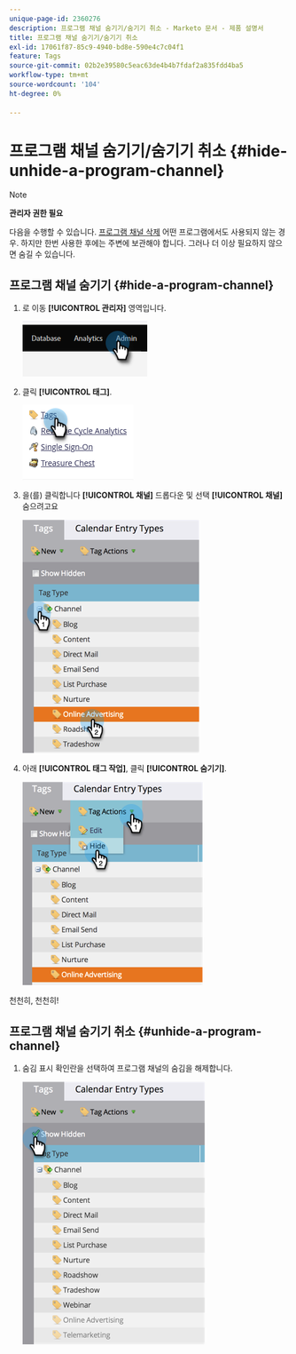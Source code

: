 ```yaml
---
unique-page-id: 2360276
description: 프로그램 채널 숨기기/숨기기 취소 - Marketo 문서 - 제품 설명서
title: 프로그램 채널 숨기기/숨기기 취소
exl-id: 17061f87-85c9-4940-bd8e-590e4c7c04f1
feature: Tags
source-git-commit: 02b2e39580c5eac63de4b4b7fdaf2a835fdd4ba5
workflow-type: tm+mt
source-wordcount: '104'
ht-degree: 0%

---
```


# 프로그램 채널 숨기기/숨기기 취소 {#hide-unhide-a-program-channel}

>[!NOTE]
>
>**관리자 권한 필요**

다음을 수행할 수 있습니다. [프로그램 채널 삭제](/help/marketo/product-docs/administration/tags/delete-a-program-channel.md) 어떤 프로그램에서도 사용되지 않는 경우.  하지만 한번 사용한 후에는 주변에 보관해야 합니다.  그러나 더 이상 필요하지 않으면 숨길 수 있습니다.

## 프로그램 채널 숨기기 {#hide-a-program-channel}

1. 로 이동 **[!UICONTROL 관리자]** 영역입니다.

   ![](assets/hide-unhide-a-program-channel-1.png)

1. 클릭 **[!UICONTROL 태그]**.

   ![](assets/hide-unhide-a-program-channel-2.png)

1. 을(를) 클릭합니다 **[!UICONTROL 채널]** 드롭다운 및 선택 **[!UICONTROL 채널]** 숨으려고요

   ![](assets/hide-unhide-a-program-channel-3.png)

1. 아래 **[!UICONTROL 태그 작업]**, 클릭 **[!UICONTROL 숨기기]**.

   ![](assets/hide-unhide-a-program-channel-4.png)

천천히, 천천히!

## 프로그램 채널 숨기기 취소 {#unhide-a-program-channel}

1. 숨김 표시 확인란을 선택하여 프로그램 채널의 숨김을 해제합니다.

   ![](assets/hide-unhide-a-program-channel-5.png)
